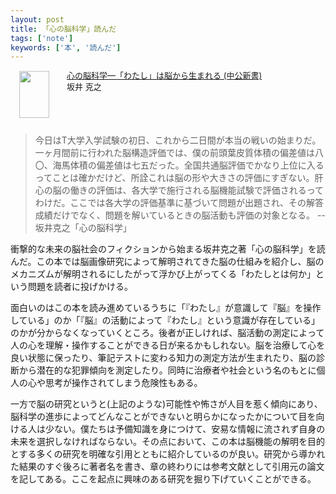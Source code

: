 ```yaml
---
layout: post
title: 「心の脳科学」読んだ
tags: ['note']
keywords: ['本', '読んだ']
---
```


<div class="babylink-box" style="overflow: hidden; font-size: small; zoom: 1; margin: 15px 0; text-align: left;"><div class="babylink-image" style="float: left; margin: 0px 15px 10px 0px; width: 75px; height: 75px; text-align: center;"><a href="http://www.amazon.co.jp/exec/obidos/ASIN/4121019725/mrk1869-22/" rel="nofollow" target="_blank"><img style="border-top: medium none; border-right: medium none; border-bottom: medium none; border-left: medium none;" src="http://ecx.images-amazon.com/images/I/31%2BneIEVCcL._SL75_.jpg" width="48" height="75" /></a></div><div class="babylink-info" style="overflow: hidden; zoom: 1; line-height: 120%;"><div class="babylink-title" style="margin-bottom: 2px; line-height: 120%;"><a href="http://www.amazon.co.jp/exec/obidos/ASIN/4121019725/mrk1869-22/" rel="nofollow" target="_blank">心の脳科学―「わたし」は脳から生まれる (中公新書)</a></div><div class="babylink-manufacturer" style="margin-bottom: 5px;">坂井 克之</div></div><div class="booklink-footer" style="clear: left"></div></div>

> 今日はT大学入学試験の初日、これから二日間が本当の戦いの始まりだ。一ヶ月間前に行われた脳構造評価では、僕の前頭葉皮質体積の偏差値は八〇、海馬体積の偏差値は七五だった。全国共通脳評価でかなり上位に入るってことは確かだけど、所詮これは脳の形や大きさの評価にすぎない。肝心の脳の働きの評価は、各大学で施行される脳機能試験で評価されるってわけだ。ここでは各大学の評価基準に基づいて問題が出題され、その解答成績だけでなく、問題を解いているときの脳活動も評価の対象となる。 -- 坂井克之「心の脳科学」

衝撃的な未来の脳社会のフィクションから始まる坂井克之著「心の脳科学」を読んだ。この本では脳画像研究によって解明されてきた脳の仕組みを紹介し、脳のメカニズムが解明されるにしたがって浮かび上がってくる「わたしとは何か」という問題を読者に投げかける。

面白いのはこの本を読み進めているうちに「『わたし』が意識して『脳』を操作している」のか「『脳』の活動によって『わたし』という意識が存在している」のかが分からなくなっていくところ。後者が正しければ、脳活動の測定によって人の心を理解・操作することができる日が来るかもしれない。脳を治療して心を良い状態に保ったり、筆記テストに変わる知力の測定方法が生まれたり、脳の診断から潜在的な犯罪傾向を測定したり。同時に治療者や社会という名のもとに個人の心や思考が操作されてしまう危険性もある。

一方で脳の研究というと(上記のような)可能性や怖さが人目を惹く傾向にあり、脳科学の進歩によってどんなことができないと明らかになったかについて目を向ける人は少ない。僕たちは予備知識を身につけて、安易な情報に流されず自身の未来を選択しなければならない。その点において、この本は脳機能の解明を目的とする多くの研究を明確な引用とともに紹介しているのが良い。研究から導かれた結果のすぐ後ろに著者名を書き、章の終わりには参考文献として引用元の論文を記してある。ここを起点に興味のある研究を掘り下げていくことができる。